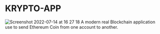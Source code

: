 # KRYPTO-APP
![Screenshot 2022-07-14 at 16 27 18](https://user-images.githubusercontent.com/102301839/178968341-9bc5784b-00ef-44f5-a59e-d4c57c5e2c73.png)
A modern real Blockchain application use to send Ethereum Coin from one account to another.
